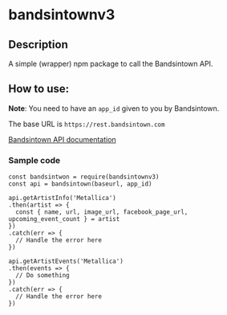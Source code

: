 # bandsintownv3

## Description

A simple (wrapper) npm package to call the Bandsintown API.

## How to use:

**Note**: You need to have an `app_id` given to you by Bandsintown.

The base URL is `https://rest.bandsintown.com`

[Bandsintown API documentation](https://app.swaggerhub.com/apis-docs/Bandsintown/PublicAPI/3.0.0)

### Sample code

```
const bandsintwon = require(bandsintownv3)
const api = bandsintown(baseurl, app_id)
```

```
api.getArtistInfo('Metallica')
.then(artist => {
  const { name, url, image_url, facebook_page_url, upcoming_event_count } = artist
})
.catch(err => {
  // Handle the error here
})
```

```
api.getArtistEvents('Metallica')
.then(events => {
  // Do something
})
.catch(err => {
  // Handle the error here
})
```

